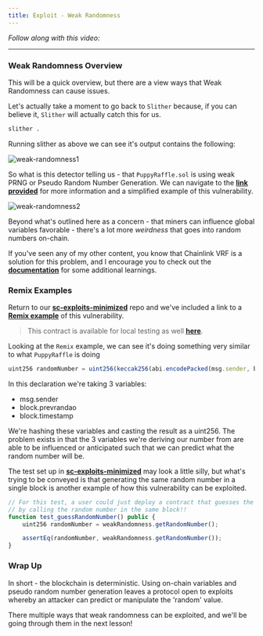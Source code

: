 ```yaml
---
title: Exploit - Weak Randomness
---
```


_Follow along with this video:_

---

### Weak Randomness Overview

This will be a quick overview, but there are a view ways that Weak Randomness can cause issues.

Let's actually take a moment to go back to `Slither` because, if you can believe it, `Slither` will actually catch this for us.

```bash
slither .
```

Running slither as above we can see it's output contains the following:

![weak-randomness1](/security-section-4/25-exploit-weak-randomness/weak-randomness1.png)

So what is this detector telling us - that `PuppyRaffle.sol` is using weak PRNG or Pseudo Random Number Generation. We can navigate to the [**link provided**](https://github.com/crytic/slither/wiki/Detector-Documentation#weak-PRNG) for more information and a simplified example of this vulnerability.

![weak-randomness2](/security-section-4/25-exploit-weak-randomness/weak-randomness2.png)

Beyond what's outlined here as a concern - that miners can influence global variables favorable - there's a lot more _weirdness_ that goes into random numbers on-chain.

If you've seen any of my other content, you know that Chainlink VRF is a solution for this problem, and I encourage you to check out the [**documentation**](https://docs.chain.link/vrf) for some additional learnings.

### Remix Examples

Return to our [**sc-exploits-minimized**](https://github.com/Cyfrin/sc-exploits-minimized) repo and we've included a link to a [**Remix example**](https://remix.ethereum.org/#url=https://github.com/Cyfrin/sc-exploits-minimized/blob/main/src/weak-randomness/WeakRandomness.sol&lang=en&optimize=false&runs=200&evmVersion=null&version=soljson-v0.8.20+commit.a1b79de6.js) of this vulnerability.

> This contract is available for local testing as well [**here**](https://github.com/Cyfrin/sc-exploits-minimized/blob/main/src/weak-randomness/WeakRandomness.sol).

Looking at the `Remix` example, we can see it's doing something very similar to what `PuppyRaffle` is doing

```js
uint256 randomNumber = uint256(keccak256(abi.encodePacked(msg.sender, block.prevrandao, block.timestamp)));
```

In this declaration we're taking 3 variables:

- msg.sender
- block.prevrandao
- block.timestamp

We're hashing these variables and casting the result as a uint256. The problem exists in that the 3 variables we're deriving our number from are able to be influenced or anticipated such that we can predict what the random number will be.

The test set up in [**sc-exploits-minimized**](https://github.com/Cyfrin/sc-exploits-minimized) may look a little silly, but what's trying to be conveyed is that generating the same random number in a single block is another example of how this vulnerability can be exploited.

```js
// For this test, a user could just deploy a contract that guesses the random number...
// by calling the random number in the same block!!
function test_guessRandomNumber() public {
    uint256 randomNumber = weakRandomness.getRandomNumber();

    assertEq(randomNumber, weakRandomness.getRandomNumber());
}
```

### Wrap Up

In short - the blockchain is deterministic. Using on-chain variables and pseudo random number generation leaves a protocol open to exploits whereby an attacker can predict or manipulate the 'random' value.

There multiple ways that weak randomness can be exploited, and we'll be going through them in the next lesson!
